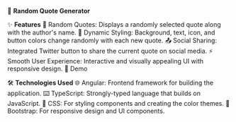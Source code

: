 📝 **Random Quote Generator**

✨ **Features**
💬 Random Quotes: Displays a randomly selected quote along with the author's name.
🎨 Dynamic Styling: Background, text, icon, and button colors change randomly with each new quote.
📤 Social Sharing: Integrated Twitter button to share the current quote on social media.
⚡ Smooth User Experience: Interactive and visually appealing UI with responsive design.
📸 Demo

🛠️ **Technologies Used**
🌐 Angular: Frontend framework for building the application.
⌨️ TypeScript: Strongly-typed language that builds on JavaScript.
🎨 CSS: For styling components and creating the color themes.
📱 Bootstrap: For responsive design and UI components.
